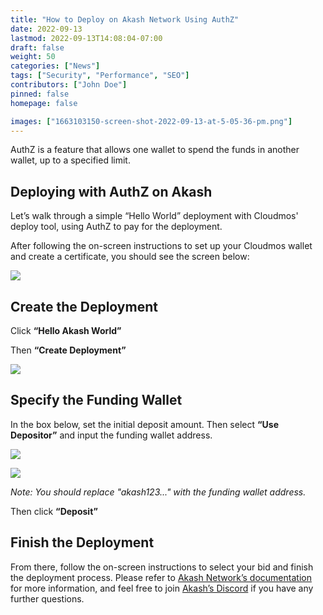 ```yaml
---
title: "How to Deploy on Akash Network Using AuthZ"
date: 2022-09-13
lastmod: 2022-09-13T14:08:04-07:00
draft: false
weight: 50
categories: ["News"]
tags: ["Security", "Performance", "SEO"]
contributors: ["John Doe"]
pinned: false
homepage: false

images: ["1663103150-screen-shot-2022-09-13-at-5-05-36-pm.png"]
---
```

AuthZ is a feature that allows one wallet to spend the funds in another wallet, up to a specified limit.

Deploying with AuthZ on Akash
-----------------------------

Let’s walk through a simple “Hello World” deployment with Cloudmos' deploy tool, using AuthZ to pay for the deployment.

After following the on-screen instructions to set up your Cloudmos wallet and create a certificate, you should see the screen below:

![](https://www.datocms-assets.com/45776/1663102509-screen-shot-2022-09-13-at-4-45-50-pm.png)

Create the Deployment
---------------------

Click **“Hello Akash World”**

Then **“Create Deployment”**

![](https://www.datocms-assets.com/45776/1663102593-screen-shot-2022-09-13-at-4-46-52-pm.png)

Specify the Funding Wallet
--------------------------

In the box below, set the initial deposit amount. Then select **“Use Depositor”** and input the funding wallet address. 

![](https://www.datocms-assets.com/45776/1663102612-screen-shot-2022-09-13-at-4-47-06-pm.png)

![](https://www.datocms-assets.com/45776/1663102628-screen-shot-2022-09-13-at-4-50-30-pm.png)

_Note: You should replace "akash123..." with the funding wallet address._

Then click **“Deposit”**

Finish the Deployment
---------------------

From there, follow the on-screen instructions to select your bid and finish the deployment process. Please refer to [Akash Network’s documentation](https://docs.akash.network/) for more information, and feel free to join [Akash’s Discord](https://discord.com/invite/akash) if you have any further questions.